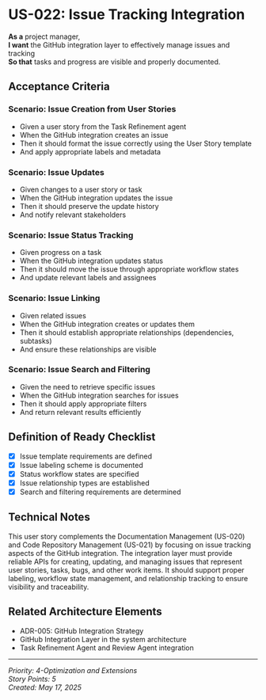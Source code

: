 # US-022: Issue Tracking Integration

**As a** project manager,  
**I want** the GitHub integration layer to effectively manage issues and tracking  
**So that** tasks and progress are visible and properly documented.

## Acceptance Criteria

### Scenario: Issue Creation from User Stories
- Given a user story from the Task Refinement agent
- When the GitHub integration creates an issue
- Then it should format the issue correctly using the User Story template
- And apply appropriate labels and metadata

### Scenario: Issue Updates
- Given changes to a user story or task
- When the GitHub integration updates the issue
- Then it should preserve the update history
- And notify relevant stakeholders

### Scenario: Issue Status Tracking
- Given progress on a task
- When the GitHub integration updates status
- Then it should move the issue through appropriate workflow states
- And update relevant labels and assignees

### Scenario: Issue Linking
- Given related issues
- When the GitHub integration creates or updates them
- Then it should establish appropriate relationships (dependencies, subtasks)
- And ensure these relationships are visible

### Scenario: Issue Search and Filtering
- Given the need to retrieve specific issues
- When the GitHub integration searches for issues
- Then it should apply appropriate filters
- And return relevant results efficiently

## Definition of Ready Checklist

- [x] Issue template requirements are defined
- [x] Issue labeling scheme is documented
- [x] Status workflow states are specified
- [x] Issue relationship types are established
- [x] Search and filtering requirements are determined

## Technical Notes

This user story complements the Documentation Management (US-020) and Code Repository Management (US-021) by focusing on issue tracking aspects of the GitHub integration. The integration layer must provide reliable APIs for creating, updating, and managing issues that represent user stories, tasks, bugs, and other work items. It should support proper labeling, workflow state management, and relationship tracking to ensure visibility and traceability.

## Related Architecture Elements

- ADR-005: GitHub Integration Strategy
- GitHub Integration Layer in the system architecture
- Task Refinement Agent and Review Agent integration

---

*Priority: 4-Optimization and Extensions*  
*Story Points: 5*  
*Created: May 17, 2025*